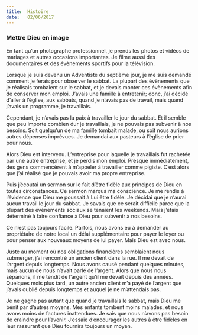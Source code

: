 ```yaml
---
title:  Histoire
date:   02/06/2017
---
```


### Mettre Dieu en image

En tant qu’un photographe professionnel, je prends les photos et vidéos de mariages et autres occasions  importantes. Je filme aussi des documentaires et des évènements sportifs pour la télévision. 

Lorsque je suis devenu un Adventiste du septième jour, je me suis demandé comment je ferais pour observer le  sabbat. La plupart des évènements que je réalisais tombaient sur le sabbat, et je devais monter ces évènements afin de conserver mon emploi. J’avais une famille à entretenir; donc, j’ai décidé d’aller à l’église,  aux sabbats, quand je n’avais pas de travail, mais quand j’avais un programme, je travaillais. 

Cependant, je n’avais pas la paix à travailler le jour du sabbat. Et il semble que peu importe combien dur je  travaillais, je ne pouvais pas subvenir à nos besoins. Soit quelqu’un de ma famille tombait malade, ou soit nous  aurions autres dépenses imprévues. Je demandai aux pasteurs à l’église de prier pour nous. 

Alors Dieu est intervenu. L’entreprise pour laquelle je travaillais fut rachetée par une autre entreprise, et je  perdis mon emploi. Presque immédiatement, des gens commencèrent à m’appeler à travailler comme pigiste.  C’est alors que j’ai réalisé que je pouvais avoir ma propre entreprise.

Puis j’écoutai un sermon sur le fait d’être  fidèle aux principes de Dieu en toutes circonstances. Ce sermon marqua ma conscience. Je me rendis à  l’évidence que Dieu me poussait à Lui être fidèle. Je décidai que je n’aurai aucun travail le jour du sabbat. Je  savais que ce serait difficile parce que la plupart des évènements sociaux se tenaient les weekends. Mais j’étais  déterminé à faire confiance à Dieu pour subvenir à nos besoins.

Ce n’est pas toujours facile. Parfois, nous avons eu à demander au propriétaire de notre local un délai supplémentaire pour payer le loyer ou pour penser aux nouveaux moyens de lui payer. Mais Dieu est avec nous. 

Juste au moment où nos obligations financières semblaient nous submerger, j’ai rencontré un ancien client  dans la rue. Il me devait de l’argent depuis longtemps. Nous avons causé pendant quelques minutes, mais  aucun de nous n’avait parlé de l’argent. Alors que nous nous séparions, il me tendit de l’argent qu’il me devait  depuis des années. Quelques mois plus tard, un autre ancien client m’a payé de l’argent que j’avais oublié  depuis longtemps et auquel je ne m’attendais pas. 

Je ne gagne pas autant que quand je travaillais le sabbat, mais Dieu me bénit par d’autres moyens. Mes enfants  tombent moins malades, et nous avons moins de factures inattendues. Je sais que nous n’avons pas besoin de  craindre pour l’avenir. J’essaie d’encourager les autres à être fidèles en leur rassurant que Dieu fournira toujours  un moyen. 